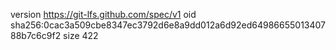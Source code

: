 version https://git-lfs.github.com/spec/v1
oid sha256:0cac3a509cbe8347ec3792d6e8a9dd012a6d92ed6498665501340788b7c6c9f2
size 422
